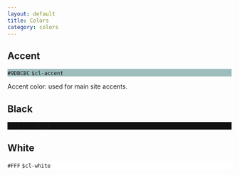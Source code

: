 ```yaml
---
layout: default
title: Colors
category: colors
---
```


<!-- EXAMPLE Color: Accent -->
<div class="sg-component sg-component--color" id="accent">
	<h2 class="sg-component__title">Accent</h2>
	<div class="sg-color-swatch" style="background-color:#9DBCBC">
		<code class="sg-color-swatch__color">#9DBCBC</code>
		<code class="sg-color-swatch__color">$cl-accent</code>
	</div>
    <p>Accent color: used for main site accents.</p>
</div>

<!-- EXAMPLE Color: Black -->
<div class="sg-component sg-component--color" id="black">
	<h2 class="sg-component__title">Black</h2>
	<div class="sg-color-swatch" style="background-color:#111">
		<code class="sg-color-swatch__color">#111</code>
		<code class="sg-color-swatch__color">$cl-black</code>
	</div>
</div>

<!-- EXAMPLE Color: White -->
<div class="sg-component sg-component--color" id="white">
	<h2 class="sg-component__title">White</h2>
	<div class="sg-color-swatch" style="background-color:#FFF">
		<code class="sg-color-swatch__color">#FFF</code>
		<code class="sg-color-swatch__color">$cl-white</code>
	</div>
</div>

<!-- ADD YOUR OWN... -->
